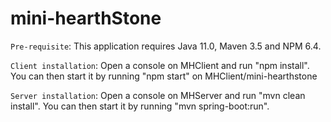 # mini-hearthStone

`Pre-requisite`: This application requires Java 11.0, Maven 3.5 and NPM 6.4.

`Client installation`: Open a console on MHClient and run "npm install". You can then start it by running "npm start" on MHClient/mini-hearthstone

`Server installation`: Open a console on MHServer and run "mvn clean install". You can then start it by running "mvn spring-boot:run".

